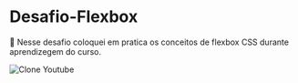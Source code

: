 # Desafio-Flexbox

🚀 Nesse desafio coloquei em pratica os conceitos de flexbox CSS durante aprendizegem do curso.

![Clone Youtube](https://github.com/Washington789/desafio-flexbox/assets/103329909/e4838740-5788-4219-9966-0925f5fefe55)
